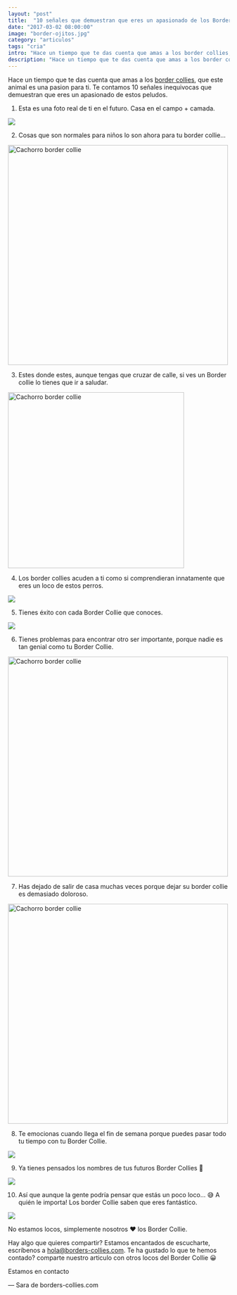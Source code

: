 ```yaml
---
layout: "post"
title:  "10 señales que demuestran que eres un apasionado de los Border collies 😍"
date: "2017-03-02 08:00:00"
image: "border-ojitos.jpg"
category: "articulos"
tags: "cria"
intro: "Hace un tiempo que te das cuenta que amas a los border collies, que este animal es una pasion para ti. Te contamos 10 señales inequivocas que demuestran que eres un apasionado de estos peludos."
description: "Hace un tiempo que te das cuenta que amas a los border collies, que este animal es una pasion para ti. Te contamos 10 señales inequivocas que demuestran que eres un apasionado de estos peludos."
---
```


Hace un tiempo que te das cuenta que amas a los <a href="{{ site.url }}/raza-de-perro-border-collie/">border collies</a>, que este animal es una pasion para ti. Te contamos 10 señales inequivocas que demuestran que eres un apasionado de estos peludos.

1) Esta es una foto real de ti en el futuro. Casa en el campo + camada.

![](https://s3-us-west-2.amazonaws.com/notion-static/b6f4a2729d9941728da98d0a80a378ab/border-collie-337451_640.jpg)

2) Cosas que son normales para niños lo son ahora para tu border collie…

<div class="text-center">
  <img src= "{{site.url}}/assets/img/articulos/10-senales-apasionado-border-collies.jpg" width="500" height="auto" alt="Cachorro border collie">
</div>

3) Estes donde estes, aunque tengas que cruzar de calle, si ves un Border collie lo tienes que ir a saludar.

<div class="text-center">
  <img src= "{{site.url}}/assets/img/articulos/border-collie-carita.png" width="400" height="auto" alt="Cachorro border collie">
</div>

4) Los border collies acuden a ti como si comprendieran innatamente que eres un loco de estos perros.

![](https://s3-us-west-2.amazonaws.com/notion-static/6109b0e56219490bbdcefbca9f880dc7/dogs-1752895_640.jpg)

5) Tienes éxito con cada Border Collie que conoces.

![](https://s3-us-west-2.amazonaws.com/notion-static/4ccbf44278104f6c85847c32f3e84959/dog-1604083_640.jpg)

6) Tienes problemas para encontrar otro ser importante, porque nadie es tan genial como tu Border Collie.

<div class="text-center">
  <img src= "{{site.url}}/assets/img/articulos/border-collie-eres-unico.jpg" width="500" height="auto" alt="Cachorro border collie">
</div>

7) Has dejado de salir de casa muchas veces porque dejar su border collie es demasiado doloroso.

<div class="text-center">
  <img src= "{{site.url}}/assets/img/articulos/cachorrin-border-collie.jpg" width="500" height="auto" alt="Cachorro border collie">
</div>

8) Te emocionas cuando llega el fin de semana porque puedes pasar todo tu tiempo con tu Border Collie.

![](https://s3-us-west-2.amazonaws.com/notion-static/9c0e934c777a4c51b4e2083707312257/super_paisaje.jpg)

9) Ya tienes pensados los nombres de tus futuros Border Collies 📗

![](https://s3-us-west-2.amazonaws.com/notion-static/7f029216b01c401395aae3c31e7fdc13/GRUPO_BC.jpg)

10) Así que aunque la gente podría pensar que estás un poco loco... 😅 A quién le importa! Los border Collie saben que eres fantástico.

![](https://s3-us-west-2.amazonaws.com/notion-static/bb91386498854d40bde810d0ead5f4fb/PAREJA_BC.jpg)

No estamos locos, simplemente nosotros ❤️️ los Border Collie.

Hay algo que quieres compartir? Estamos encantados de escucharte, escríbenos a hola@borders-collies.com.
Te ha gustado lo que te hemos contado? comparte nuestro articulo con otros locos del Border Collie 😀

Estamos en contacto

— Sara de borders-collies.com
